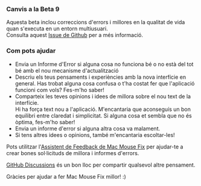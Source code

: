 ### Canvis a la Beta 9

Aquesta beta inclou correccions d'errors i millores en la qualitat de vida quan s'executa en un entorn multiusuari. \
Consulta aquest [Issue de Github](https://github.com/noah-nuebling/mac-mouse-fix/issues/93) per a més informació.

### Com pots ajudar

- Envia un Informe d'Error si alguna cosa no funciona bé o no està del tot bé amb el nou mecanisme d'actualització
- Descriu els teus pensaments i experiències amb la nova interfície en general. Has trobat alguna cosa confusa o t'ha costat fer que l'aplicació funcioni com vols? Fes-m'ho saber!
- Comparteix les teves opinions i idees de millora sobre el nou text de la interfície.\
   Hi ha força text nou a l'aplicació. M'encantaria que aconseguís un bon equilibri entre claredat i simplicitat. Si alguna cosa et sembla que no és òptima, fes-m'ho saber!
- Envia un informe d'error si alguna altra cosa va malament.
- Si tens altres idees o opinions, també m'encantaria escoltar-les!

Pots utilitzar l'[Assistent de Feedback de Mac Mouse Fix](https://github.com/noah-nuebling/mac-mouse-fix/issues/new/choose) per ajudar-te a crear bones sol·licituds de millora i informes d'errors.

[GitHub Discussions](https://github.com/noah-nuebling/mac-mouse-fix/discussions/82) és un bon lloc per compartir qualsevol altre pensament.

Gràcies per ajudar a fer Mac Mouse Fix millor! :)